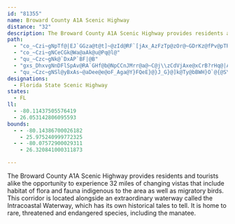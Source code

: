 ```yaml
---
id: "81355"
name: Broward County A1A Scenic Highway
distance: "32"
description: The Broward County A1A Scenic Highway provides residents and tourists alike the opportunity to experience 32 miles of changing vistas that include habitat of flora and fauna indigenous to the area as well as migratory birds.
path:
  - "co_~Czi~gNpTf@|EJ`GGza@t@t]~@zId@RF`[jAx_AzFzTp@zOr@~GDrKz@fPv@pTRrLy@jBErrAfGfGPz_@tBbRr@fCHbAI~FuA|De@"
  - "co_~Czi~gNCeCGk@Wa@aAk@u@Pq@l@"
  - "qu_~Czc~gNk@`DxAP`BF|@B"
  - "gxs_DhxvgNnDFlSpAv@RA`GHf@b@NpCCnJMrr@a@~C@j\\zCdVjAxe@xCrB?rHq@|AJdFv@jH`@p^E`BDvNxAtCPtw@r@xEr@nEdAtNxEx@l@p@~@jElIhGbMnClA|EB|KQ|Ae@pAgA~AKnVDdEFlOjChFl@xg@`FdB~@jBdCtArA`Bl@nB^xR`B~G?lZ|@dc@DjDDtBLzW~CdGdA~xAdRjaArEjXxAjIj@RLbGXnJrAjUzFvDj@p^dCfWrA|PzAdGPxId@dKJta@EPSlDCbEg@`B?|Jl@xWdCbJ`Bnj@vC^Rdv@dAnMZrAXxBdA|B`CxAjAhFrAlFx@nKBbHe@fGIpBSbCg@fCMbGr@h@E~M~@bBTvBv@|@j@dPzL|ATnIX~CX|A\\vB`ApA|@fCxCFf@lAzDR~DCnJ|@pfAh@dcAha@k@`ZYnCDdO_A`e@uGz[aF`FWrHJlE`@bH~AnGfCvFvDtAfAbDfDtHtKLb@|N~RtFdDlFjAfCTzp@e@?aCO{AK{GcCe{CK_@GcI"
  - "qu_~Czc~gNSl@yBxAs~@aDee@e@oF_Aga@Y}FQeE}@}J_G}@]k@Ty@bBWH}O`@{@SYQiAmBg@_@aAMeARi@AqE[WGmAgA[MmEWyA[qBNk@?"
designations:
  - Florida State Scenic Highway
states:
  - FL
ll:
  - -80.11437505576419
  - 26.053142806095593
bounds:
  - - -80.14386700026182
    - 25.975240999772325
  - - -80.07572900029311
    - 26.320841000311873

---
```


The Broward County A1A Scenic Highway provides residents and tourists alike the opportunity to experience 32 miles of changing vistas that include habitat of flora and fauna indigenous to the area as well as migratory birds.  This corridor is located alongside an extraordinary waterway called the Intracoastal Waterway, which has its own historical tales to tell.  It is home to rare, threatened and endangered species, including the manatee.
